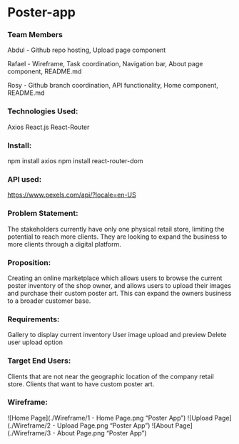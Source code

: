 # Poster-app

### Team Members

Abdul - Github repo hosting, Upload page component

Rafael - Wireframe, Task coordination, Navigation bar, About page component, README.md

Rosy - Github branch coordination, API functionality, Home component, README.md

### Technologies Used:
Axios 
React.js
React-Router 

### Install:
npm install axios
npm install react-router-dom

### API used:
https://www.pexels.com/api/?locale=en-US

### Problem Statement:
The stakeholders currently have only one physical retail store, limiting the potential to reach more clients.
They are looking to expand the business to more clients through a digital platform.

### Proposition:
Creating an online marketplace which allows users to browse the current poster inventory of the shop owner, and allows users to upload their images and purchase their custom poster art. This can expand the owners business to a broader customer base.

### Requirements:
Gallery to display current inventory
User image upload and preview 
Delete user upload option

### Target End Users:
Clients that are not near the geographic location of the company retail store.
Clients that want to have custom poster art.

### Wireframe:
![Home Page](./Wireframe/1 - Home Page.png “Poster App”)
![Upload Page](./Wireframe/2 - Upload Page.png “Poster App”)
![About Page](./Wireframe/3 - About Page.png “Poster App”)